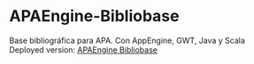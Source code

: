# APAEngine-Bibliobase
Base bibliográfica para APA. Con AppEngine, GWT, Java y Scala
<br>
Deployed version: <a href="http://apaengine-bibliobase.appspot.com">APAEngine Bibliobase</a>
